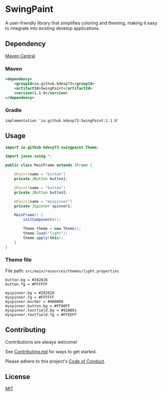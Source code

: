# SwingPaint

A user-friendly library that simplifies coloring and theming,
making it easy to integrate into existing desktop applications.

## Dependency

[Maven Central](https://central.sonatype.com/artifact/io.github.kdesp73/SwingPaint)

### Maven

```xml
<dependency>
    <groupId>io.github.kdesp73</groupId>
    <artifactId>SwingPaint</artifactId>
    <version>1.1.0</version>
</dependency>
```

### Gradle

```text
implementation 'io.github.kdesp73:SwingPaint:1.1.0'
```

## Usage

```java
import io.github.kdesp73.swingpaint.Theme;

import javax.swing.*;

public class MainFrame extends JFrame {

	@Paint(name = "button")
	private JButton button1;

	@Paint(name = "button")
	private JButton button2;

	@Paint(name = "myspinner")
	private JSpinner spinner1;

	MainFrame() {
		initComponents();

		Theme theme = new Theme();
		theme.load("light");
		theme.apply(this);
	}
}

```

### Theme file

File path: `src/main/resources/themes/light.properties`

```properties
button.bg = #282828
button.fg = #FFFFFF

myspinner.bg = #282828
myspinner.fg = #FFFFFF
myspinner.border = #000000
myspinner.button.bg = #FF00FF
myspinner.textfield.bg = #92AB01
myspinner.textfield.fg = #FFEEFF
```

## Contributing

Contributions are always welcome!

See [Contributing.md](https://github.com/KDesp73/Swing-Themes-Library/blob/main/CONTRIBUTING.md) for ways to get started.

Please adhere to this project's [Code of Conduct](https://github.com/KDesp73/Swing-Themes-Library/blob/main/CODE_OF_CONDUCT.md).

## License

[MIT](https://choosealicense.com/licenses/mit/)
